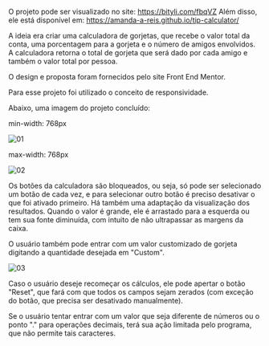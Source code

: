 O projeto pode ser visualizado no site: https://bityli.com/fbqVZ
Além disso, ele está disponível em: https://amanda-a-reis.github.io/tip-calculator/

A ideia era criar uma calculadora de gorjetas, que recebe o valor total da conta, uma porcentagem para a gorjeta e o número de amigos envolvidos.
A calculadora retorna o total de gorjeta que será dado por cada amigo e também o valor total por pessoa.

O design e proposta foram fornecidos pelo site Front End Mentor.

Para esse projeto foi utilizado o conceito de responsividade.

Abaixo, uma imagem do projeto concluído:

min-width: 768px

![01](https://user-images.githubusercontent.com/92919925/156383157-75576ef0-b021-43bf-92df-8f308ea6f017.png)

max-width: 768px

![02](https://user-images.githubusercontent.com/92919925/156383510-93b57839-3d55-4910-8778-686959f9b78e.png)

Os botões da calculadora são bloqueados, ou seja, só pode ser selecionado um botão de cada vez, e para selecionar outro botão é preciso desativar o que foi ativado primeiro.
Há também uma adaptação da visualização dos resultados. Quando o valor é grande, ele é arrastado para a esquerda ou tem sua fonte diminuída, com intuito de não ultrapassar as margens da caixa.

O usuário também pode entrar com um valor customizado de gorjeta digitando a quantidade desejada em "Custom".

![03](https://user-images.githubusercontent.com/92919925/156384060-8e440d2b-3dae-408b-9b90-61c0e00eb3ca.png)

Caso o usuário deseje recomeçar os cálculos, ele pode apertar o botão "Reset", que fará com que todos os campos sejam zerados (com exceção do botão, que precisa ser desativado manualmente).

Se o usuário tentar entrar com um valor que seja diferente de números ou o ponto "." para operações decimais, terá sua ação limitada pelo programa, que não permite tais caracteres.
